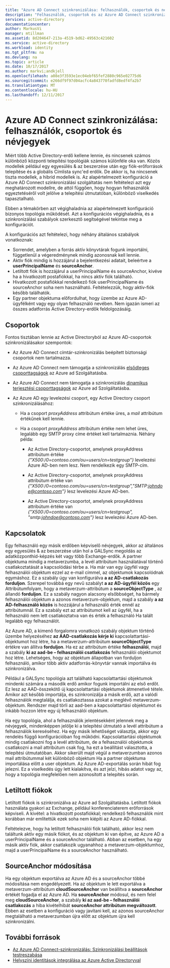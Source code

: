 ```yaml
---
title: "Azure AD Connect szinkronizálása: felhasználók, csoportok és névjegyek |} Microsoft Docs"
description: "Felhasználók, csoportok és az Azure AD Connect szinkronizálási partnerek ismerteti."
services: active-directory
documentationcenter: 
author: MarkusVi
manager: mtillman
ms.assetid: 8d204647-213a-4519-bd62-49563c421602
ms.service: active-directory
ms.workload: identity
ms.tgt_pltfrm: na
ms.devlang: na
ms.topic: article
ms.date: 10/17/2017
ms.author: markvi;andkjell
ms.openlocfilehash: a08e3f3593e1ec04ebf65fef2880c965e02775d6
ms.sourcegitcommit: e266df9f97d04acfc4a843770fadfd8edf4fa2b7
ms.translationtype: MT
ms.contentlocale: hu-HU
ms.lasthandoff: 12/11/2017
---
```

# <a name="azure-ad-connect-sync-understanding-users-groups-and-contacts"></a>Azure AD Connect szinkronizálása: felhasználók, csoportok és névjegyek
Miért több Active Directory-erdő kellene lennie, és nincsenek számos különböző központi telepítési topológiák számos különféle oka van. Közös modellek például egy egyesülés & az beszerzése után egy fiók-erőforrások telepítése és a globális Címlista sync'ed erdők. De akkor is, ha nincsenek tiszta modellek, a hibrid modellek is. Az alapértelmezett konfiguráció a Azure AD Connect szinkronizálási szolgáltatás nem feltételezi azt egy meghatározott modellre, de attól függően, hogy hogyan felhasználók egyeztetéséről volt jelölve a telepítési útmutatóban, különböző viselkedés tapasztalható.

Ebben a témakörben azt végighaladnia az alapértelmezett konfiguráció bizonyos topológia működését. Azt a konfigurációs végighaladnia, és a szinkronizálási szabályok szerkesztő segítségével tekintse meg a konfigurációt.

A konfigurációs azt feltételezi, hogy néhány általános szabályok vonatkoznak:
* Sorrendet, amelyben a forrás aktív könyvtárak fogunk importálni, függetlenül a végeredménynek mindig azonosnak kell lennie.
* Aktív fiók mindig is hozzájárul a bejelentkezési adatait, beleértve a **userPrincipalName** és **sourceAnchor**.
* Letiltott fiók is hozzájárul a userPrincipalName és sourceAnchor, kivéve ha a hivatkozott postafiókkal, ha nincs aktív fiók található.
* Hivatkozott postafiókkal rendelkező fiók userPrincipalName és sourceAnchor soha nem használható. Feltételezzük, hogy aktív-fiók később találhatók.
* Egy partner objektuma előfordulhat, hogy üzembe az Azure AD-ügyfélként vagy egy olyan felhasználó nevében. Nem igazán ismeri az összes adatforrás Active Directory-erdők feldolgozásáig.

## <a name="groups"></a>Csoportok
Fontos tisztában lennie az Active Directoryból az Azure AD-csoportok szinkronizálásakor szempontok:

* Az Azure AD Connect címtár-szinkronizálás beépített biztonsági csoportok nem tartalmazza.

* Az Azure AD Connect nem támogatja a szinkronizálás [elsődleges csoporttagságok](https://technet.microsoft.com/library/cc771489(v=ws.11).aspx) az Azure ad Szolgáltatásba.

* Az Azure AD Connect nem támogatja a szinkronizálás [dinamikus terjesztési csoporttagságok](https://technet.microsoft.com/library/bb123722(v=exchg.160).aspx) az Azure ad Szolgáltatásba.

* Az Azure AD egy levelezési csoport, egy Active Directory csoport szinkronizálásához:

    * Ha a csoport *proxyAddress* attribútum értéke üres, a *mail* attribútum értékűnek kell lennie.

    * Ha a csoport *proxyAddress* attribútum értéke nem lehet üres, legalább egy SMTP proxy címe értéket kell tartalmaznia. Néhány példa:
    
      * Az Active Directory-csoportot, amelynek proxyAddress attribútum értéke *{"X500:/0=contoso.com/ou=users/cn=testgroup"}* levelezési Azure AD-ben nem lesz. Nem rendelkezik egy SMTP-cím.
      
      * Az Active Directory-csoportot, amelynek proxyAddress attribútum értéke van *{"X500:/0=contoso.com/ou=users/cn=testgroup","SMTP:johndoe@contoso.com"}* lesz levelezési Azure AD-ben.
      
      * Az Active Directory-csoportot, amelynek proxyAddress attribútum értéke van *{"X500:/0=contoso.com/ou=users/cn=testgroup", "smtp:johndoe@contoso.com"}* lesz levelezési Azure AD-ben.

## <a name="contacts"></a>Kapcsolatok
Egy felhasználó egy másik erdőben képviselő névjegyek, akkor az általános egy egyesülés & az beszerzése után hol a GALSync megoldás az adatközponthíd-képzés két vagy több Exchange-erdők. A partner objektuma mindig a metaverzumba, a levél attribútum használatával történő csatlakoztatását a kapcsolódási térbe a. Ha már van egy ügyfél vagy felhasználói objektum ezzel az e-mail címmel, az objektumok kapcsolódnak egymáshoz. Ez a szabály úgy van konfigurálva **a az AD-csatlakozás forduljon**. Szerepel továbbá egy nevű szabályt **a az AD-ügyfél közös** egy Attribútumfolyam, hogy a metaverzum-attribútum a **sourceObjectType** , az állandó **forduljon**. Ez a szabály nagyon alacsony elsőbbséget, ha bármely felhasználói objektum a azonos metaverzum-objektum, majd a szabály **a az AD-felhasználó közös** is hozzájárul a felhasználó érték ennél az attribútumnál. Ez a szabály ezt az attribútumot kell az ügyfél, ha a felhasználó nem lett csatlakoztatva van és érték a felhasználó Ha talált legalább egy felhasználót.

Az Azure AD, a kimenő forgalomra vonatkozó szabály objektum történő üzembe helyezéséhez **az AAD-csatlakozás kérje ki** kapcsolattartási-objektumot hoz létre, ha a metaverzum-attribútum **sourceObjectType** értékre van állítva **forduljon**. Ha ez az attribútum értéke **felhasználói**, majd a szabály **ki az aad-be – felhasználói csatlakozás** felhasználói objektumot hoz létre.
Lehetséges, hogy az objektum állapotban van forduljon felhasználó, amikor több aktív adatforrás-könyvtár vannak importálva és szinkronizálva.

Például a GALSync topológia azt található kapcsolattartási objektumok mindenki számára a második erdő amikor fogunk importálni az első erdőt. Ez lesz az AAD-összekötő új kapcsolattartási objektumok átmenetivé tétele. Amikor azt később importálja, és szinkronizálja a másik erdő, azt a valódi felhasználók megtalálja, és csatlakoztassa azokat a meglévő metaverzum-objektum. Rendszer majd törli az aad-ben a kapcsolattartási objektumot és inkább hozzon létre egy új felhasználói objektum.

Ha egy topológia, ahol a felhasználók jelentésekként jelennek meg a névjegyek, mindenképpen jelölje ki a telepítési útmutató a levél attribútum a felhasználók kereséséhez. Ha egy másik lehetőséget választja, akkor egy rendelés függő konfigurációban fog működni. Kapcsolattartási objektumok mindig csatlakozni fog a levél attribútum, de a felhasználói objektumok csatlakozni a mail attribútum csak fog, ha ezt a beállítást választotta, a telepítési útmutatóban. Akkor sikerült majd végül a metaverzumban azonos mail attribútummal két különböző objektum Ha a partner objektuma importálása előtt a user objektum. Az Azure AD-exportálás során hibát fog jelezni. Ez a viselkedés úgy lett kialakítva, és azt jelzi, hibás adatot vagy az, hogy a topológia megfelelően nem azonosított a telepítés során.

## <a name="disabled-accounts"></a>Letiltott fiókok
Letiltott fiókok is szinkronizálva az Azure ad Szolgáltatásba. Letiltott fiókok használata gyakori az Exchange, például konferenciaterem erőforrások képviseli. A kivétel: a hivatkozott postafiókkal; rendelkező felhasználók mint korábban már említettük ezek soha nem kiépíti az Azure AD-fiókkal.

Feltételezve, hogy ha letiltott felhasználói fiók található, akkor lesz nem találtunk aktív egy másik fiókot, és az objektum ki van építve, az Azure AD a userPrincipalName és a sourceAnchor található. Abban az esetben, ha egy másik aktív fiók, akkor csatlakozik ugyanahhoz a metaverzum-objektumhoz, majd a userPrincipalName és a sourceAnchor használható.

## <a name="changing-sourceanchor"></a>SourceAnchor módosítása
Ha egy objektum exportálva az Azure AD és a sourceAnchor többé módosítása nem engedélyezett. Ha az objektum le lett exportálva a metaverzum-attribútum **cloudSourceAnchor** van beállítva a **sourceAnchor** értékét fogadja el az Azure AD. Ha **sourceAnchor** módosul, és nem felel meg **cloudSourceAnchor**, a szabály **ki az aad-be – felhasználói csatlakozás** a hiba kivételhibát **sourceAnchor attribútum megváltozott**. Ebben az esetben a konfiguráció vagy javítani kell, az azonos sourceAnchor megtalálható a metaverzumban újra előtt az objektum újra kell szinkronizálni.

## <a name="additional-resources"></a>További források
* [Az Azure AD Connect-szinkronizálás: Szinkronizálási beállítások testreszabása](active-directory-aadconnectsync-whatis.md)
* [Helyszíni identitások integrálása az Azure Active Directoryval](active-directory-aadconnect.md)

